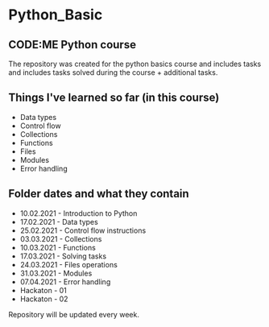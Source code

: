 # Python_Basic 
## CODE:ME Python course

The repository was created for the python basics course and includes tasks and includes tasks solved during the course + additional tasks.

## Things I've learned so far (in this course)

- Data types
- Control flow
- Collections
- Functions
- Files
- Modules
- Error handling

## Folder dates and what they contain

- 10.02.2021 - Introduction to Python
- 17.02.2021 - Data types
- 25.02.2021 - Control flow instructions
- 03.03.2021 - Collections
- 10.03.2021 - Functions
- 17.03.2021 - Solving tasks
- 24.03.2021 - Files operations
- 31.03.2021 - Modules
- 07.04.2021 - Error handling  
- Hackaton - 01
- Hackaton - 02

Repository will be updated every week.

